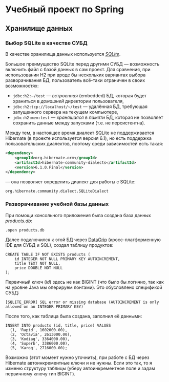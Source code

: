 # Учебный проект по Spring

## Хранилище данных

### Выбор SQLite в качестве СУБД

В качестве хранилища данных используется _[SQLite](https://www.sqlite.org/index.html)_.

Большое преимущество SQLite перед другими СУБД — возможность включить файл
с базой данных в сам проект. Для сравнения, при использовании H2 при вроде 
бы нескольких вариантах выбора разворачивания БД, пользователь всё-таки
ограничен в своих возможностях:

* ```jdbc:h2:~/test``` — _встроенная_ (embedded) БД, которая будет храниться 
в _домашней_ директории пользователя,
* ```jdbc:h2:tcp://localhost/~/test``` — удалённая БД, требующая запущенного
сервера на текущем компьютере,
* ```jdbc:h2:mem:test``` — _хранящаяся в памяти_ БД, которая не позволяет
сохранить данные между запусками (т.е. не персистентна).

Между тем, в настоящее время диалект SQLite не поддерживается Hibernate
(в проекте используется версия 6.1), но есть поддержка пользовательских диалектов,
поэтому среди зависимостей есть такая:

```xml
<dependency>
    <groupId>org.hibernate.orm</groupId>
    <artifactId>hibernate-community-dialects</artifactId>
    <version>6.1.0.Final</version>
</dependency>
```

— она позволяет определить диалект для работы с SQLite:

```shell
org.hibernate.community.dialect.SQLiteDialect
```

### Разворачивание учебной базы данных

При помощи консольного приложения была создана база данных _products.db_:

```shell
.open products.db
```

Далее подключился к этой БД через [DataGrip](https://www.jetbrains.com/datagrip/) 
(кросс-платформенную IDE для СУБД и SQL), создал таблицу продуктов:

```roomsql
CREATE TABLE IF NOT EXISTS products (
    id INTEGER NOT NULL PRIMARY KEY AUTOINCREMENT,
    title TEXT NOT NULL,
    price DOUBLE NOT NULL
);
```

Первичный ключ (_id_) здесь не как BIGINT (что было бы логично, так как на уровне 
Java мы оперируем лонгами). Это обусловлено спецификой СУБД:

```shell
[SQLITE_ERROR] SQL error or missing database (AUTOINCREMENT is only allowed on an INTEGER PRIMARY KEY)
```

После того, как таблица была создана, заполнил её данными:

```roomsql
INSERT INTO products (id, title, price) VALUES
  (1, 'Rapid', 1602000.00),
  (2, 'Octavia', 2613000.00),
  (3, 'Kodiaq', 3364000.00),
  (4, 'Superb', 3386000.00),
  (5, 'Karoq', 2716000.00);
```

Возможно (этот момент нужно уточнить), при работе с БД через Hibernate автоинкрементные ключи
и не нужны. Если это так, то я изменю структуру таблицы (уберу автоинкрементное поле и задам
первичному ключу тип BIGINT).